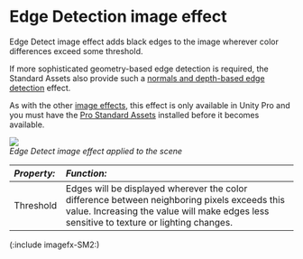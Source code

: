 Edge Detection image effect
===========================


<span class=keyword>Edge Detect</span> image effect adds black edges to the image wherever color differences exceed some threshold.

If more sophisticated geometry-based edge detection is required, the Standard Assets also provide such a [normals and depth-based edge detection](script-EdgeDetectEffectNormals.md) effect.

As with the other [image effects](comp-ImageEffects.md), this effect is only available in Unity Pro and you must have the [Pro Standard Assets](HOWTO-InstallStandardAssets.md) installed before it becomes available.


![](http://docwiki.hq.unity3d.com/uploads/Main/FxEdge.png)  
_Edge Detect image effect applied to the scene_


|**_Property:_** |**_Function:_** |
|:---|:---|
|<span class=component>Threshold</span> |Edges will be displayed wherever the color difference between neighboring pixels exceeds this value. Increasing the value will make edges less sensitive to texture or lighting changes. |

(:include imagefx-SM2:)

